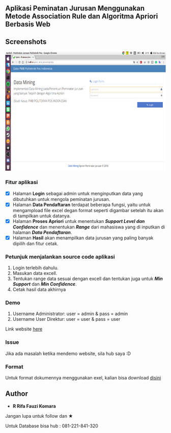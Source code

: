 ## Aplikasi Peminatan Jurusan Menggunakan Metode Association Rule dan Algoritma Apriori Berbasis Web

## Screenshots

<pre>
<img src="Screenshot/1.png" width="666" height="375">         <img src="Screenshot/2.png" width="666" height="375">         <img src="Screenshot/3.png" width="666" height="375">         <img src="Screenshot/4.png" width="666" height="375">         <img src="Screenshot/5.png" width="666" height="375">
</pre>

### Fitur aplikasi

* [x] Halaman **Login** sebagai admin untuk menginputkan data yang dibutuhkan untuk mengola peminatan jurusan.
* [x] Halaman **Data Pendaftaran** terdapat beberapa fungsi, yaitu untuk mengampload file excel degan format seperti digambar setelah itu akan di tampilkan untuk datanya.
* [x] Halaman **Proses Apriori** untuk menentukan ***Support Level dan Confidence*** dan menentukan ***Range*** dari mahasiswa yang di inputkan di halaman ***Data Pendaftaran***.
* [x] Halaman **Hasil** akan menampilkan data jurusan yang paling banyak dipilih dan fitur cetak.

### Petunjuk menjalankan source code aplikasi

1. Login terlebih dahulu.
2. Masukan data excell.
3. Tentukan range data sesuai dengan excell dan tentukan juga untuk ***Min Support*** dan ***Min Confidence***.
4. Cetak hasil data akhirnya

### Demo
1. Username Administrator: user = admin & pass = admin
2. Username User Direktur: user = user & pass = user

Link website <a href="http://apriori.rifafauzi.com">here</a>

### Issue
Jika ada masalah ketika mendemo website, sila hub saya :D

### Format
Untuk format dokumennya menggunakan exel, kalian bisa download <a href="https://github.com/rrifafauzikomara/Apriori-and-AssociationRule-WebBased/tree/master/Format">disini</a>

## Author

* **R Rifa Fauzi Komara**

Jangan lupa untuk follow dan ★

Untuk Database bisa hub : 081-221-841-320
